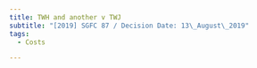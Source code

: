 ```yaml
---
title: TWH and another v TWJ
subtitle: "[2019] SGFC 87 / Decision Date: 13\_August\_2019"
tags:
  - Costs

---
```

